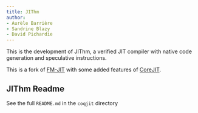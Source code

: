 ```yaml
---
title: JIThm
author: 
- Aurèle Barrière
- Sandrine Blazy
- David Pichardie
---
```


This is the development of JIThm, a verified JIT compiler with native code generation and speculative instructions.

This is a fork of [FM-JIT](https://github.com/Aurele-Barriere/FM-JIT) with some added features of [CoreJIT](https://github.com/Aurele-Barriere/CoreJIT).


## JIThm Readme
See the full `README.md` in the `coqjit` directory
